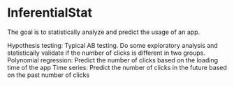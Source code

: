 # InferentialStat

The goal is to statistically analyze and predict the usage of an app. 

Hypothesis testing: Typical AB testing. Do some exploratory analysis and statistically validate if the number of clicks is different in two groups.
Polynomial regression: Predict the number of clicks based on the loading time of the app
Time series: Predict the number of clicks in the future based on the past number of clicks 
